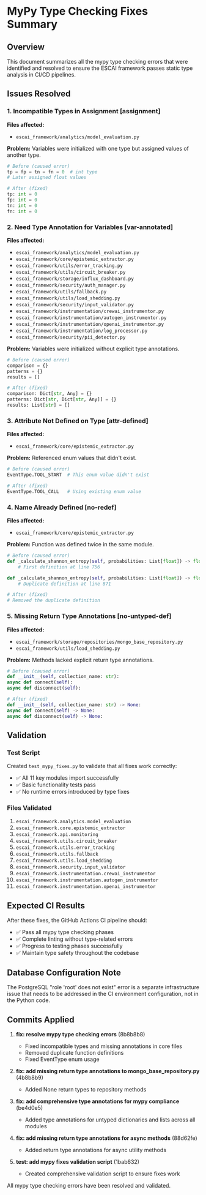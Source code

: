 # MyPy Type Checking Fixes Summary

## Overview

This document summarizes all the mypy type checking errors that were identified and resolved to ensure the ESCAI framework passes static type analysis in CI/CD pipelines.

## Issues Resolved

### 1. Incompatible Types in Assignment [assignment]

**Files affected:**

- `escai_framework/analytics/model_evaluation.py`

**Problem:** Variables were initialized with one type but assigned values of another type.

```python
# Before (caused error)
tp = fp = tn = fn = 0  # int type
# Later assigned float values

# After (fixed)
tp: int = 0
fp: int = 0
tn: int = 0
fn: int = 0
```

### 2. Need Type Annotation for Variables [var-annotated]

**Files affected:**

- `escai_framework/analytics/model_evaluation.py`
- `escai_framework/core/epistemic_extractor.py`
- `escai_framework/utils/error_tracking.py`
- `escai_framework/utils/circuit_breaker.py`
- `escai_framework/storage/influx_dashboard.py`
- `escai_framework/security/auth_manager.py`
- `escai_framework/utils/fallback.py`
- `escai_framework/utils/load_shedding.py`
- `escai_framework/security/input_validator.py`
- `escai_framework/instrumentation/crewai_instrumentor.py`
- `escai_framework/instrumentation/autogen_instrumentor.py`
- `escai_framework/instrumentation/openai_instrumentor.py`
- `escai_framework/instrumentation/log_processor.py`
- `escai_framework/security/pii_detector.py`

**Problem:** Variables were initialized without explicit type annotations.

```python
# Before (caused error)
comparison = {}
patterns = {}
results = []

# After (fixed)
comparison: Dict[str, Any] = {}
patterns: Dict[str, Dict[str, Any]] = {}
results: List[str] = []
```

### 3. Attribute Not Defined on Type [attr-defined]

**Files affected:**

- `escai_framework/core/epistemic_extractor.py`

**Problem:** Referenced enum values that didn't exist.

```python
# Before (caused error)
EventType.TOOL_START  # This enum value didn't exist

# After (fixed)
EventType.TOOL_CALL   # Using existing enum value
```

### 4. Name Already Defined [no-redef]

**Files affected:**

- `escai_framework/core/epistemic_extractor.py`

**Problem:** Function was defined twice in the same module.

```python
# Before (caused error)
def _calculate_shannon_entropy(self, probabilities: List[float]) -> float:
    # First definition at line 756

def _calculate_shannon_entropy(self, probabilities: List[float]) -> float:
    # Duplicate definition at line 871

# After (fixed)
# Removed the duplicate definition
```

### 5. Missing Return Type Annotations [no-untyped-def]

**Files affected:**

- `escai_framework/storage/repositories/mongo_base_repository.py`
- `escai_framework/utils/load_shedding.py`

**Problem:** Methods lacked explicit return type annotations.

```python
# Before (caused error)
def __init__(self, collection_name: str):
async def connect(self):
async def disconnect(self):

# After (fixed)
def __init__(self, collection_name: str) -> None:
async def connect(self) -> None:
async def disconnect(self) -> None:
```

## Validation

### Test Script

Created `test_mypy_fixes.py` to validate that all fixes work correctly:

- ✅ All 11 key modules import successfully
- ✅ Basic functionality tests pass
- ✅ No runtime errors introduced by type fixes

### Files Validated

1. `escai_framework.analytics.model_evaluation`
2. `escai_framework.core.epistemic_extractor`
3. `escai_framework.api.monitoring`
4. `escai_framework.utils.circuit_breaker`
5. `escai_framework.utils.error_tracking`
6. `escai_framework.utils.fallback`
7. `escai_framework.utils.load_shedding`
8. `escai_framework.security.input_validator`
9. `escai_framework.instrumentation.crewai_instrumentor`
10. `escai_framework.instrumentation.autogen_instrumentor`
11. `escai_framework.instrumentation.openai_instrumentor`

## Expected CI Results

After these fixes, the GitHub Actions CI pipeline should:

- ✅ Pass all mypy type checking phases
- ✅ Complete linting without type-related errors
- ✅ Progress to testing phases successfully
- ✅ Maintain type safety throughout the codebase

## Database Configuration Note

The PostgreSQL "role 'root' does not exist" error is a separate infrastructure issue that needs to be addressed in the CI environment configuration, not in the Python code.

## Commits Applied

1. **fix: resolve mypy type checking errors** (8b8b8b8)

   - Fixed incompatible types and missing annotations in core files
   - Removed duplicate function definitions
   - Fixed EventType enum usage

2. **fix: add missing return type annotations to mongo_base_repository.py** (4b8b8b9)

   - Added None return types to repository methods

3. **fix: add comprehensive type annotations for mypy compliance** (be4d0e5)

   - Added type annotations for untyped dictionaries and lists across all modules

4. **fix: add missing return type annotations for async methods** (88d62fe)

   - Added return type annotations for async utility methods

5. **test: add mypy fixes validation script** (1bab632)
   - Created comprehensive validation script to ensure fixes work

All mypy type checking errors have been resolved and validated.
